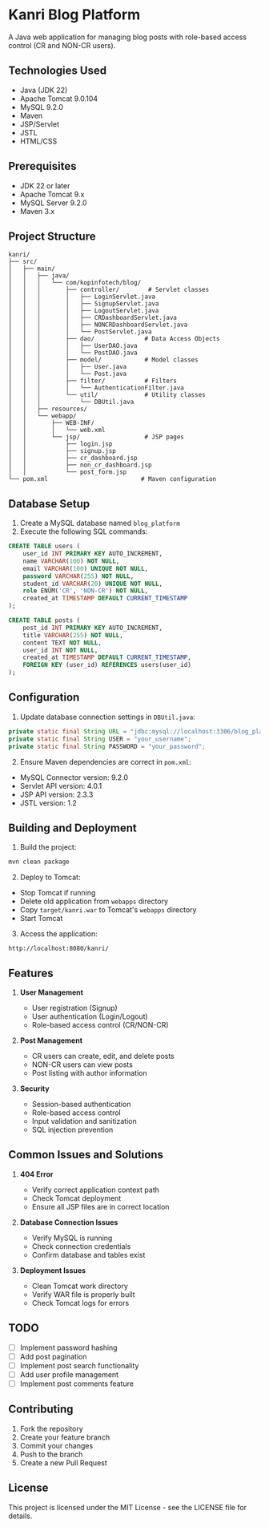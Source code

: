# Kanri Blog Platform

A Java web application for managing blog posts with role-based access control (CR and NON-CR users).

## Technologies Used

- Java (JDK 22)
- Apache Tomcat 9.0.104
- MySQL 9.2.0
- Maven
- JSP/Servlet
- JSTL
- HTML/CSS

## Prerequisites

- JDK 22 or later
- Apache Tomcat 9.x
- MySQL Server 9.2.0
- Maven 3.x

## Project Structure

```
kanri/
├── src/
│   ├── main/
│   │   ├── java/
│   │   │   └── com/kopinfotech/blog/
│   │   │       ├── controller/        # Servlet classes
│   │   │       │   ├── LoginServlet.java
│   │   │       │   ├── SignupServlet.java
│   │   │       │   ├── LogoutServlet.java
│   │   │       │   ├── CRDashboardServlet.java
│   │   │       │   ├── NONCRDashboardServlet.java
│   │   │       │   └── PostServlet.java
│   │   │       ├── dao/              # Data Access Objects
│   │   │       │   ├── UserDAO.java
│   │   │       │   └── PostDAO.java
│   │   │       ├── model/            # Model classes
│   │   │       │   ├── User.java
│   │   │       │   └── Post.java
│   │   │       ├── filter/           # Filters
│   │   │       │   └── AuthenticationFilter.java
│   │   │       └── util/             # Utility classes
│   │   │           └── DBUtil.java
│   │   ├── resources/
│   │   └── webapp/
│   │       ├── WEB-INF/
│   │       │   └── web.xml
│   │       └── jsp/                  # JSP pages
│   │           ├── login.jsp
│   │           ├── signup.jsp
│   │           ├── cr_dashboard.jsp
│   │           ├── non_cr_dashboard.jsp
│   │           └── post_form.jsp
└── pom.xml                          # Maven configuration
```

## Database Setup

1. Create a MySQL database named `blog_platform`
2. Execute the following SQL commands:

```sql
CREATE TABLE users (
    user_id INT PRIMARY KEY AUTO_INCREMENT,
    name VARCHAR(100) NOT NULL,
    email VARCHAR(100) UNIQUE NOT NULL,
    password VARCHAR(255) NOT NULL,
    student_id VARCHAR(20) UNIQUE NOT NULL,
    role ENUM('CR', 'NON-CR') NOT NULL,
    created_at TIMESTAMP DEFAULT CURRENT_TIMESTAMP
);

CREATE TABLE posts (
    post_id INT PRIMARY KEY AUTO_INCREMENT,
    title VARCHAR(255) NOT NULL,
    content TEXT NOT NULL,
    user_id INT NOT NULL,
    created_at TIMESTAMP DEFAULT CURRENT_TIMESTAMP,
    FOREIGN KEY (user_id) REFERENCES users(user_id)
);
```

## Configuration

1. Update database connection settings in `DBUtil.java`:
```java
private static final String URL = "jdbc:mysql://localhost:3306/blog_platform";
private static final String USER = "your_username";
private static final String PASSWORD = "your_password";
```

2. Ensure Maven dependencies are correct in `pom.xml`:
- MySQL Connector version: 9.2.0
- Servlet API version: 4.0.1
- JSP API version: 2.3.3
- JSTL version: 1.2

## Building and Deployment

1. Build the project:
```bash
mvn clean package
```

2. Deploy to Tomcat:
- Stop Tomcat if running
- Delete old application from `webapps` directory
- Copy `target/kanri.war` to Tomcat's `webapps` directory
- Start Tomcat

3. Access the application:
```
http://localhost:8080/kanri/
```

## Features

1. **User Management**
   - User registration (Signup)
   - User authentication (Login/Logout)
   - Role-based access control (CR/NON-CR)

2. **Post Management**
   - CR users can create, edit, and delete posts
   - NON-CR users can view posts
   - Post listing with author information

3. **Security**
   - Session-based authentication
   - Role-based access control
   - Input validation and sanitization
   - SQL injection prevention

## Common Issues and Solutions

1. **404 Error**
   - Verify correct application context path
   - Check Tomcat deployment
   - Ensure all JSP files are in correct location

2. **Database Connection Issues**
   - Verify MySQL is running
   - Check connection credentials
   - Confirm database and tables exist

3. **Deployment Issues**
   - Clean Tomcat work directory
   - Verify WAR file is properly built
   - Check Tomcat logs for errors

## TODO

- [ ] Implement password hashing
- [ ] Add post pagination
- [ ] Implement post search functionality
- [ ] Add user profile management
- [ ] Implement post comments feature

## Contributing

1. Fork the repository
2. Create your feature branch
3. Commit your changes
4. Push to the branch
5. Create a new Pull Request

## License

This project is licensed under the MIT License - see the LICENSE file for details. 
